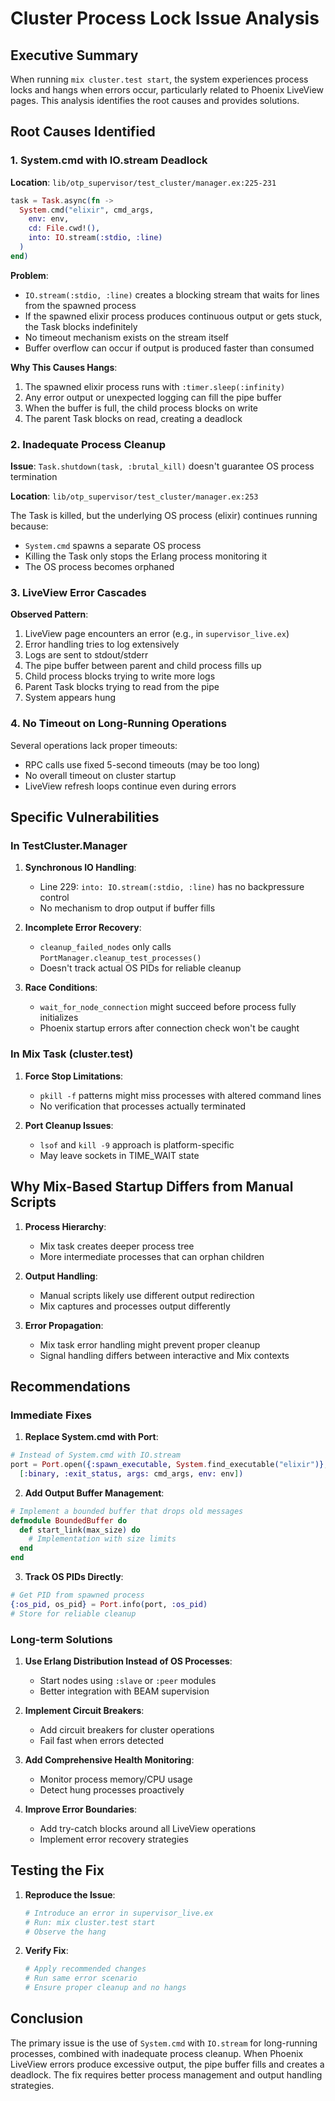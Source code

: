 # Cluster Process Lock Issue Analysis

## Executive Summary

When running `mix cluster.test start`, the system experiences process locks and hangs when errors occur, particularly related to Phoenix LiveView pages. This analysis identifies the root causes and provides solutions.

## Root Causes Identified

### 1. System.cmd with IO.stream Deadlock

**Location**: `lib/otp_supervisor/test_cluster/manager.ex:225-231`

```elixir
task = Task.async(fn ->
  System.cmd("elixir", cmd_args,
    env: env,
    cd: File.cwd!(),
    into: IO.stream(:stdio, :line)
  )
end)
```

**Problem**: 
- `IO.stream(:stdio, :line)` creates a blocking stream that waits for lines from the spawned process
- If the spawned elixir process produces continuous output or gets stuck, the Task blocks indefinitely
- No timeout mechanism exists on the stream itself
- Buffer overflow can occur if output is produced faster than consumed

**Why This Causes Hangs**:
1. The spawned elixir process runs with `:timer.sleep(:infinity)` 
2. Any error output or unexpected logging can fill the pipe buffer
3. When the buffer is full, the child process blocks on write
4. The parent Task blocks on read, creating a deadlock

### 2. Inadequate Process Cleanup

**Issue**: `Task.shutdown(task, :brutal_kill)` doesn't guarantee OS process termination

**Location**: `lib/otp_supervisor/test_cluster/manager.ex:253`

The Task is killed, but the underlying OS process (elixir) continues running because:
- `System.cmd` spawns a separate OS process
- Killing the Task only stops the Erlang process monitoring it
- The OS process becomes orphaned

### 3. LiveView Error Cascades

**Observed Pattern**:
1. LiveView page encounters an error (e.g., in `supervisor_live.ex`)
2. Error handling tries to log extensively
3. Logs are sent to stdout/stderr
4. The pipe buffer between parent and child process fills up
5. Child process blocks trying to write more logs
6. Parent Task blocks trying to read from the pipe
7. System appears hung

### 4. No Timeout on Long-Running Operations

Several operations lack proper timeouts:
- RPC calls use fixed 5-second timeouts (may be too long)
- No overall timeout on cluster startup
- LiveView refresh loops continue even during errors

## Specific Vulnerabilities

### In TestCluster.Manager

1. **Synchronous IO Handling**: 
   - Line 229: `into: IO.stream(:stdio, :line)` has no backpressure control
   - No mechanism to drop output if buffer fills

2. **Incomplete Error Recovery**:
   - `cleanup_failed_nodes` only calls `PortManager.cleanup_test_processes()`
   - Doesn't track actual OS PIDs for reliable cleanup

3. **Race Conditions**:
   - `wait_for_node_connection` might succeed before process fully initializes
   - Phoenix startup errors after connection check won't be caught

### In Mix Task (cluster.test)

1. **Force Stop Limitations**:
   - `pkill -f` patterns might miss processes with altered command lines
   - No verification that processes actually terminated

2. **Port Cleanup Issues**:
   - `lsof` and `kill -9` approach is platform-specific
   - May leave sockets in TIME_WAIT state

## Why Mix-Based Startup Differs from Manual Scripts

1. **Process Hierarchy**: 
   - Mix task creates deeper process tree
   - More intermediate processes that can orphan children

2. **Output Handling**:
   - Manual scripts likely use different output redirection
   - Mix captures and processes output differently

3. **Error Propagation**:
   - Mix task error handling might prevent proper cleanup
   - Signal handling differs between interactive and Mix contexts

## Recommendations

### Immediate Fixes

1. **Replace System.cmd with Port**:
```elixir
# Instead of System.cmd with IO.stream
port = Port.open({:spawn_executable, System.find_executable("elixir")},
  [:binary, :exit_status, args: cmd_args, env: env])
```

2. **Add Output Buffer Management**:
```elixir
# Implement a bounded buffer that drops old messages
defmodule BoundedBuffer do
  def start_link(max_size) do
    # Implementation with size limits
  end
end
```

3. **Track OS PIDs Directly**:
```elixir
# Get PID from spawned process
{:os_pid, os_pid} = Port.info(port, :os_pid)
# Store for reliable cleanup
```

### Long-term Solutions

1. **Use Erlang Distribution Instead of OS Processes**:
   - Start nodes using `:slave` or `:peer` modules
   - Better integration with BEAM supervision

2. **Implement Circuit Breakers**:
   - Add circuit breakers for cluster operations
   - Fail fast when errors detected

3. **Add Comprehensive Health Monitoring**:
   - Monitor process memory/CPU usage
   - Detect hung processes proactively

4. **Improve Error Boundaries**:
   - Add try-catch blocks around all LiveView operations
   - Implement error recovery strategies

## Testing the Fix

1. **Reproduce the Issue**:
   ```bash
   # Introduce an error in supervisor_live.ex
   # Run: mix cluster.test start
   # Observe the hang
   ```

2. **Verify Fix**:
   ```bash
   # Apply recommended changes
   # Run same error scenario
   # Ensure proper cleanup and no hangs
   ```

## Conclusion

The primary issue is the use of `System.cmd` with `IO.stream` for long-running processes, combined with inadequate process cleanup. When Phoenix LiveView errors produce excessive output, the pipe buffer fills and creates a deadlock. The fix requires better process management and output handling strategies.